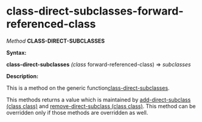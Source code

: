 class-direct-subclasses-forward-referenced-class
================================================

*Method* **CLASS-DIRECT-SUBCLASSES**

**Syntax:**

**class-direct-subclasses** *(class* forward-referenced-class) => *subclasses*

**Description:**

This is a method on the generic function[class-direct-subclasses](/meta-object-protocol/class-direct-subclasses).

This methods returns a value which is maintained by [add-direct-subclass (class class)](/meta-object-protocol/add-direct-subclass-class-class) and [remove-direct-subclass (class class)](/meta-object-protocol/remove-direct-subclass-class-class). This method can be overridden only if those methods are overridden as well.
